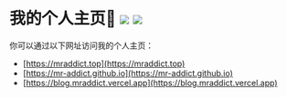 <h1>
  我的个人主页👻
  <img src="https://github.com/MR-Addict/mr-addict.github.io/actions/workflows/pages.yml/badge.svg?branch=main" />
  <img src="https://github.com/MR-Addict/mr-addict.github.io/actions/workflows/docker.yml/badge.svg?branch=main" />
</h1>

你可以通过以下网址访问我的个人主页：

- [https://mraddict.top](https://mraddict.top)
- [https://mr-addict.github.io](https://mr-addict.github.io)
- [https://blog.mraddict.vercel.app](https://blog.mraddict.vercel.app)
